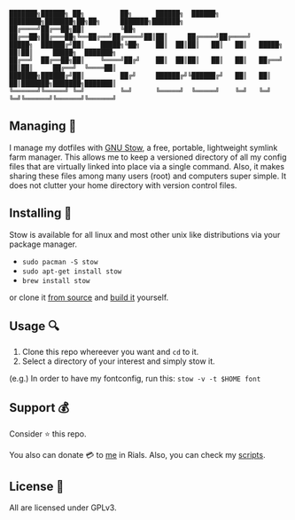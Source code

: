 ```
███████╗██████╗ ██╗         ██╗      ██████╗  ██████╗ ████████╗███████╗██╗██╗     ███████╗███████╗
██╔════╝██╔══██╗██║         ╚██╗     ██╔══██╗██╔═══██╗╚══██╔══╝██╔════╝██║██║     ██╔════╝██╔════╝
█████╗  ██████╔╝██║    █████╗╚██╗    ██║  ██║██║   ██║   ██║   █████╗  ██║██║     █████╗  ███████╗
██╔══╝  ██╔══██╗██║    ╚════╝██╔╝    ██║  ██║██║   ██║   ██║   ██╔══╝  ██║██║     ██╔══╝  ╚════██║
███████╗██████╔╝██║         ██╔╝     ██████╔╝╚██████╔╝   ██║   ██║     ██║███████╗███████╗███████║
╚══════╝╚═════╝ ╚═╝         ╚═╝      ╚═════╝  ╚═════╝    ╚═╝   ╚═╝     ╚═╝╚══════╝╚══════╝╚══════╝
```

## Managing :nut_and_bolt:
I manage my dotfiles with [GNU Stow](http://www.gnu.org/software/stow/), a free, portable, lightweight symlink farm manager. This allows me to keep a versioned directory of all my config files that are virtually linked into place via a single command. Also, it makes sharing these files among many users (root) and computers super simple. It does not clutter your home directory with version control files.

## Installing :construction:
Stow is available for all linux and most other unix like distributions via your package manager.

- `sudo pacman -S stow`
- `sudo apt-get install stow`
- `brew install stow`

or clone it [from source](https://savannah.gnu.org/git/?group=stow) and [build it](http://git.savannah.gnu.org/cgit/stow.git/tree/INSTALL) yourself.

## Usage :mag:
1. Clone this repo whereever you want and `cd` to it.
2. Select a directory of your interest and simply stow it. 

(e.g.) In order to have my fontconfig, run this: `stow -v -t $HOME font`

## Support 💰
Consider :star: this repo.

You also can donate :credit_card: to [me](https://zarinp.al/@simplyebi) in Rials.
Also, you can check my [scripts](https://github.com/DearRude/mini-scripts). 

## License :page_facing_up:
All are licensed under GPLv3.
